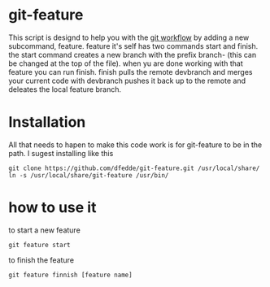 git-feature
=========== 
This script is designd to help you with the [git workflow]( https://www.atlassian.com/git/workflows#!workflow-gitflow ) by adding a new subcommand, feature. feature it's self has two commands start and finish. the start command creates a new branch with the prefix branch- (this can be changed at the top of the file). when yu are done working with that feature you can run finish. finish pulls the remote devbranch and merges your current code with devbranch pushes it back up to the remote and deleates the local feature branch.

Installation
============
All that needs to hapen to make this code work is for git-feature to be in the path.
I sugest installing like this

    git clone https://github.com/dfedde/git-feature.git /usr/local/share/
    ln -s /usr/local/share/git-feature /usr/bin/

how to use it
=============
to start a new feature 
    
    git feature start

to finish the feature 
    
    git feature finnish [feature name]
